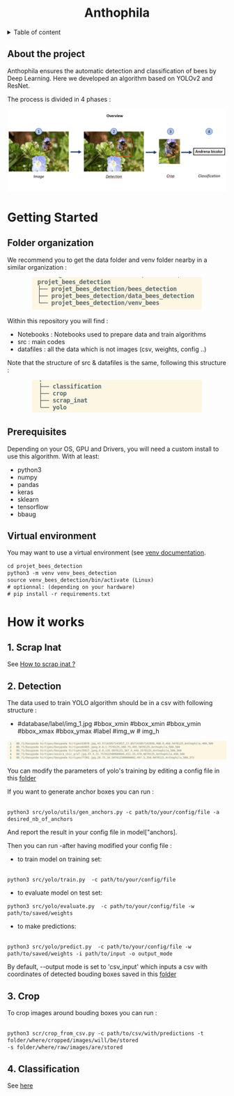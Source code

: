 <h1 align="center">Anthophila</h3>


<!-- TABLE OF CONTENTS -->
<details>
  <summary>Table of content</summary>
  <ol>
    <li>
      <a href="#about-the-project">About the project</a>
    </li>
    <li>
      <a href="#getting-started">Getting Started</a>
      <ul>
        <li><a href="#Folder organization">Folder organization</a></li>
        <li><a href="#Prerequisites"></a>Prerequisites</li>
        <li><a href="#Virtual environment">Virtual environment</a></li>
      </ul>
    </li>
    <li><a href="#how-it-works">How it works</a></li>
  </ol>
</details>


<!-- ABOUT THE PROJECT -->
## About the project
Anthophila ensures the automatic detection and classification of bees by Deep Learning.
Here we developed an algorithm based on YOLOv2 and ResNet.

The process is divided in 4 phases : 


<div style="text-align: center;">
  <img src="datafiles/imgs_for_readme/thumbnail_fonctionnement_general_algo.png" alt="tree">
</div>



<!-- GETTING STARTED -->
# Getting Started


## Folder organization
We recommend you to get the data folder and venv folder nearby in a similar organization :

<div style="text-align: center;">
  <img src="datafiles/imgs_for_readme/folder_structure_1.png" alt="tree">
</div>

Within this repository you will find : 

- Notebooks : Notebooks used to prepare data and train algorithms
- src : main codes
- datafiles : all the data which is not images (csv, weights, config ..)

Note that the structure of src & datafiles is the same, following this structure : 


<div style="text-align: center;">
  <img src="datafiles/imgs_for_readme/folder_structure_2.png" alt="tree">
</div>


## Prerequisites
Depending on your OS, GPU and Drivers, you will need a custom install to use this algorithm. With at least:
* python3
* numpy
* pandas
* keras
* sklearn
* tensorflow
* bbaug

## Virtual environment
You may want to use a virtual environment (see [venv documentation](https://docs.python.org/3/library/venv.html).
```
cd projet_bees_detection
python3 -m venv venv_bees_detection
source venv_bees_detection/bin/activate (Linux)
# optionnal: (depending on your hardware) 
# pip install -r requirements.txt

```

<!-- HOW IT WORK -->
# How it works


## 1. Scrap Inat

See [How to scrap inat ?](/home/basile/Documents/bees_detection/datafiles/scrap_inat/GuideINatScrapping.txt)

## 2. Detection

The data used to train YOLO algorithm should be in a csv with following structure : 

- #database/label/img_1.jpg #bbox_xmin #bbox_xmin #bbox_ymin #bbox_xmax #bbox_ymax #label #img_w # img_h

<div style="text-align: center;">
  <img src="./datafiles/imgs_for_readme/example_yolo_input_csv.png" alt="tree">
</div>

You can modify the parameters of yolo's training by editing a config file in this [folder]('./datafiles/yolo/configs')

If you want to generate anchor boxes you can run : 
```

python3 src/yolo/utils/gen_anchors.py -c path/to/your/config/file -a desired_nb_of_anchors

```

And report the result in your config file in model["anchors].


Then you can run -after having modified your config file :

- to train model on training set:

```

python3 src/yolo/train.py  -c path/to/your/config/file

```

- to evaluate model on test set:

```
python3 src/yolo/evaluate.py  -c path/to/your/config/file -w path/to/saved/weights

```

- to make predictions:


```

python3 src/yolo/predict.py  -c path/to/your/config/file -w path/to/saved/weights -i path/to/input -o output_mode

```

By default, --output mode is set to 'csv_input' which inputs a csv with coordinates of detected bouding boxes saved in this [folder](datafiles/crop/predict_csv)

## 3. Crop

To crop images around bouding boxes you can run : 

```

python3 scr/crop_from_csv.py -c path/to/csv/with/predictions -t folder/where/cropped/images/will/be/stored
-s folder/where/raw/images/are/stored 

```

## 4. Classification 

See [here]('Notebooks/)


